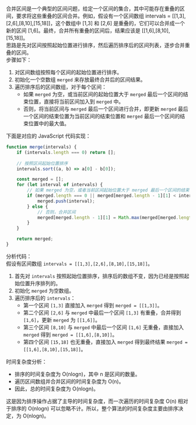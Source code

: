 合并区间是一个典型的区间问题，给定一个区间的集合，其中可能存在重叠的区间，要求将这些重叠的区间合并。例如，假设有一个区间数组 intervals = [[1,3],[2,6],[8,10],[15,18]]，这个数组中 [1,3] 和 [2,6] 是重叠的，它们可以合并成一个新的区间 [1,6]。最终，合并所有重叠的区间后，结果应该是 [[1,6],[8,10],[15,18]]。<br />思路是先对区间按照起始位置进行排序，然后遍历排序后的区间列表，逐步合并重叠的区间。<br />步骤如下：

1. 对区间数组按照每个区间的起始位置进行排序。
2. 初始化一个空数组 `merged` 来存放最终合并后的区间结果。
3. 遍历排序后的区间数组，对于每个区间： 
   - 如果 `merged` 为空，或当前区间的起始位置大于 `merged` 最后一个区间的结束位置，直接将当前区间加入到 `merged` 中。
   - 否则，将当前区间与 `merged` 最后一个区间进行合并，即更新 `merged` 最后一个区间的结束位置为当前区间的结束位置和 `merged` 最后一个区间的结束位置中的最大值。

下面是对应的 JavaScript 代码实现：
```javascript
function merge(intervals) {
    if (intervals.length === 0) return [];
    
    // 按照区间起始位置排序
    intervals.sort((a, b) => a[0] - b[0]);

    const merged = [];
    for (let interval of intervals) {
        // 如果 merged 为空，或者当前区间起始位置大于 merged 最后一个区间的结束位置
        if (merged.length === 0 || merged[merged.length - 1][1] < interval[0]) {
            merged.push(interval);
        } else {
            // 否则，合并区间
            merged[merged.length - 1][1] = Math.max(merged[merged.length - 1][1], interval[1]);
        }
    }

    return merged;
}
```

分析代码：<br />假设有区间数组 `intervals = [[1,3],[2,6],[8,10],[15,18]]`。

1. 首先对 `intervals` 按照起始位置排序，排序后的数组不变，因为已经是按照起始位置升序排列的。
2. 初始化 `merged` 为空数组。
3. 遍历排序后的 `intervals`： 
   - 第一个区间 `[1,3]` 直接加入 `merged` 得到 `merged = [[1,3]]`。
   - 第二个区间 `[2,6]` 与 `merged` 中最后一个区间 `[1,3]` 有重叠，合并得到 `[1,6]`，更新 `merged` 为 `[[1,6]]`。
   - 第三个区间 `[8,10]` 与 `merged` 中最后一个区间 `[1,6]` 无重叠，直接加入 `merged` 得到 `merged = [[1,6],[8,10]]`。
   - 第四个区间 `[15,18]` 也无重叠，直接加入 `merged` 得到最终结果 `merged = [[1,6],[8,10],[15,18]]`。

时间复杂度分析：

- 排序的时间复杂度为 O(nlogn)，其中 n 是区间的数量。
- 遍历区间数组并合并区间的时间复杂度为 O(n)。
- 因此，总的时间复杂度为 O(nlogn)。

这是因为排序操作占据了主导的时间复杂度，而一次遍历的时间复杂度 O(n) 相对于排序的 O(nlogn) 可以忽略不计。所以，整个算法的时间复杂度主要由排序决定，为 O(nlogn)。

